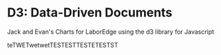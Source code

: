 # D3: Data-Driven Documents

Jack and Evan's Charts for LaborEdge using the d3 library for Javascript

teTWETwetwetTESTESTTESTETESTST
